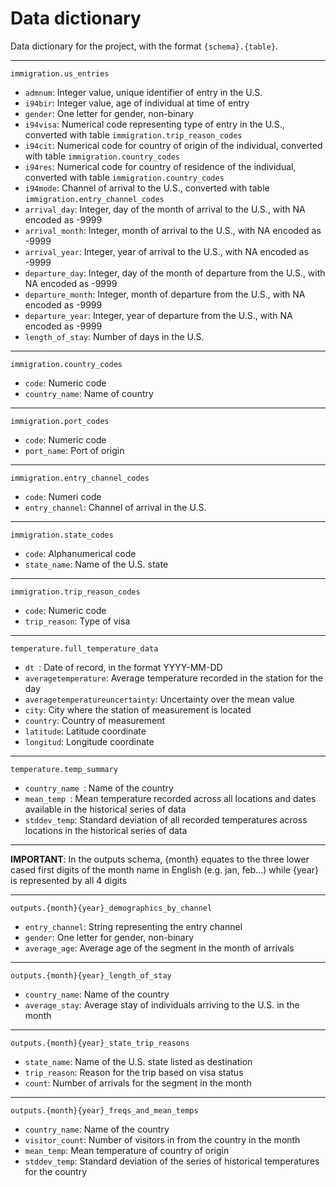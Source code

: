 # Data dictionary

Data dictionary for the project, with the format `{schema}.{table}`.

---

`immigration.us_entries`

- `admnum`: Integer value, unique identifier of entry in the U.S.
- `i94bir`: Integer value, age of individual at time of entry
- `gender`: One letter for gender, non-binary
- `i94visa`: Numerical code representing type of entry in the U.S., converted with table `immigration.trip_reason_codes`
- `i94cit`: Numerical code for country of origin of the individual, converted with table `immigration.country_codes`
- `i94res`: Numerical code for country of residence of the individual, converted with table `immigration.country_codes`
- `i94mode`: Channel of arrival to the U.S., converted with table `immigration.entry_channel_codes`
- `arrival_day`: Integer, day of the month of arrival to the U.S., with NA encoded as -9999
- `arrival_month`: Integer, month of arrival to the U.S., with NA encoded as -9999
- `arrival_year`: Integer, year of arrival to the U.S., with NA encoded as -9999
- `departure_day`: Integer, day of the month of departure from the U.S., with NA encoded as -9999
- `departure_month`: Integer, month of departure from the U.S., with NA encoded as -9999
- `departure_year`: Integer, year of departure from the U.S., with NA encoded as -9999
- `length_of_stay`: Number of days in the U.S.

---

`immigration.country_codes`

- `code`: Numeric code
- `country_name`: Name of country

---

`immigration.port_codes`

- `code`: Numeric code
- `port_name`: Port of origin

---

`immigration.entry_channel_codes `

- `code`: Numeri code
- `entry_channel`: Channel of arrival in the U.S.

---

`immigration.state_codes`

- `code`: Alphanumerical code
- `state_name`: Name of the U.S. state

---

`immigration.trip_reason_codes`

- `code`: Numeric code
- `trip_reason`: Type of visa

---

`temperature.full_temperature_data`

- `dt `: Date of record, in the format YYYY-MM-DD
- `averagetemperature`: Average temperature recorded in the station for the day
- `averagetemperatureuncertainty`: Uncertainty over the mean value
- `city`: City where the station of measurement is located
- `country`: Country of measurement
- `latitude`: Latitude coordinate
- `longitud`: Longitude coordinate

---

`temperature.temp_summary`

- `country_name `: Name of the country
- `mean_temp `: Mean temperature recorded across all locations and dates available in the historical series of data
- `stddev_temp`: Standard deviation of all recorded temperatures across locations in the historical series of data

---

**IMPORTANT**: In the outputs schema, {month} equates to the three lower cased first digits of the month name in English (e.g. jan, feb...) while {year} is represented by all 4 digits

---

`outputs.{month}{year}_demographics_by_channel`

- `entry_channel`: String representing the entry channel
- `gender`: One letter for gender, non-binary
- `average_age`: Average age of the segment in the month of arrivals

---

`outputs.{month}{year}_length_of_stay`

- `country_name`: Name of the country
- `average_stay`: Average stay of individuals arriving to the U.S. in the month
---

`outputs.{month}{year}_state_trip_reasons`

- `state_name`: Name of the U.S. state listed as destination
- `trip_reason`: Reason for the trip based on visa status
- `count`: Number of arrivals for the segment in the month

---

`outputs.{month}{year}_freqs_and_mean_temps`

- `country_name`: Name of the country
- `visitor_count`: Number of visitors in from the country in the month	
- `mean_temp`: Mean temperature of country of origin
- `stddev_temp`: Standard deviation of the series of historical temperatures for the country 


